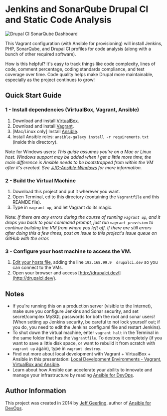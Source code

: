 # Jenkins and SonarQube Drupal CI and Static Code Analysis

<img src="https://raw.githubusercontent.com/geerlingguy/drupalci-sonar-jenkins/master/screenshot.jpg" alt="Drupal CI SonarQube Dashboard" />

This Vagrant configuration (with Ansible for provisioning) will install Jenkins, PHP, SonarQube, and Drupal CI profiles for code analysis (along with a bunch of other required software).

How is this helpful? It's easy to track things like code complexity, lines of code, comment percentage, coding standards compliance, and test coverage over time. Code quality helps make Drupal more maintainable, especially as the project continues to grow!

## Quick Start Guide

### 1 - Install dependencies (VirtualBox, Vagrant, Ansible)

  1. Download and install [VirtualBox](https://www.virtualbox.org/wiki/Downloads).
  2. Download and install [Vagrant](http://www.vagrantup.com/downloads.html).
  3. [Mac/Linux only] Install [Ansible](http://docs.ansible.com/intro_installation.html).
  4. Install Ansible roles: `ansible-galaxy install -r requirements.txt` (inside this directory).

Note for Windows users: *This guide assumes you're on a Mac or Linux host. Windows support may be added when I get a little more time; the main difference is Ansible needs to be bootstrapped from within the VM after it's created. See [JJG-Ansible-Windows](https://github.com/geerlingguy/JJG-Ansible-Windows) for more information.*

### 2 - Build the Virtual Machine

  1. Download this project and put it wherever you want.
  2. Open Terminal, cd to this directory (containing the `Vagrantfile` and this REAMDE file).
  3. Type in `vagrant up`, and let Vagrant do its magic.

Note: *If there are any errors during the course of running `vagrant up`, and it drops you back to your command prompt, just run `vagrant provision` to continue building the VM from where you left off. If there are still errors after doing this a few times, post an issue to this project's issue queue on GitHub with the error.*

### 3 - Configure your host machine to access the VM.

  1. [Edit your hosts file](http://www.rackspace.com/knowledge_center/article/how-do-i-modify-my-hosts-file), adding the line `192.168.99.9  drupalci.dev` so you can connect to the VMs.
  2. Open your browser and access [http://drupalci.dev/](http://drupalci.dev/).

## Notes

  - If you're running this on a production server (visible to the Internet), make sure you configure Jenkins and Sonar security, and set secret/complex MySQL passwords for both the root and sonar users! (When setting up Jenkins security, be careful to not lock yourself out; if you do, you need to edit the Jenkins config.xml file and restart Jenkins).
  - To shut down the virtual machine, enter `vagrant halt` in the Terminal in the same folder that has the `Vagrantfile`. To destroy it completely (if you want to save a little disk space, or want to rebuild it from scratch with `vagrant up` again), type in `vagrant destroy`.
  - Find out more about local development with Vagrant + VirtualBox + Ansible in this presentation: [Local Development Environments - Vagrant, VirtualBox and Ansible](http://www.slideshare.net/geerlingguy/local-development-on-virtual-machines-vagrant-virtualbox-and-ansible).
  - Learn about how Ansible can accelerate your ability to innovate and manage your infrastructure by reading [Ansible for DevOps](http://www.ansiblefordevops.com/).

## Author Information

This project was created in 2014 by [Jeff Geerling](http://jeffgeerling.com/), author of [Ansible for DevOps](http://www.ansiblefordevops.com/).
